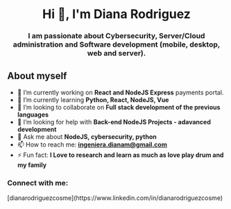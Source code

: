 <h1 align="center">Hi 👋, I'm Diana Rodriguez </h1>
<h3 align="center">I am passionate about Cybersecurity, Server/Cloud administration and Software development (mobile, desktop, web and server).</h3>

## About myself
- 🔭 I’m currently working on **React and NodeJS Express** payments portal.
- 🌱 I’m currently learning **Python, React, NodeJS, Vue**
- 👯 I’m looking to collaborate on **Full stack development of the previous languages**
- 🤔 I’m looking for help with **Back-end NodeJS Projects - adavanced development**
- 💬 Ask me about **NodeJS, cybersecurity, python**
- 📫 How to reach me: **ingeniera.dianam@gmail.com**
- ⚡ Fun fact: **I Love to research and learn as much as love play drum and my family**

<h3 align="left">Connect with me:</h3>
<p align="left">
 [dianarodriguezcosme](https://www.linkedin.com/in/dianarodriguezcosme)
</p>
